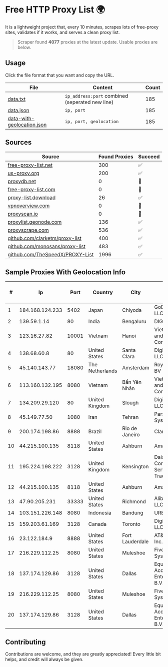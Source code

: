 
# Free HTTP Proxy List 🌍

It is a lightweight project that, every 10 minutes, scrapes lots of free-proxy sites, validates if it works, and serves a clean proxy list.


> Scraper found **4077** proxies at the latest update. Usable proxies are below.

## Usage

Click the file format that you want and copy the URL.


|File|Content|Count|
|----|-------|-----|
|[data.txt](https://raw.githubusercontent.com/themiralay/Proxy-List-World/master/data.txt)|`ip_address:port` combined (seperated new line)|185|
|[data.json](https://raw.githubusercontent.com/themiralay/Proxy-List-World/master/data.json)|`ip, port`|185|
|[data-with-geolocation.json](https://raw.githubusercontent.com/themiralay/Proxy-List-World/master/data-with-geolocation.json)|`ip, port, geolocation`|185|

## Sources

|Source|Found Proxies|Succeed|
|------|-------------|-------|
|[free-proxy-list.net](https://free-proxy-list.net)|300|✅|
|[us-proxy.org](https://www.us-proxy.org)|200|✅|
|[proxydb.net](http://proxydb.net)|0|🚫|
|[free-proxy-list.com](https://free-proxy-list.com/?page=&port=&type%5B%5D=http&type%5B%5D=https&up_time=0&search=Search)|0|🚫|
|[proxy-list.download](https://www.proxy-list.download/HTTP)|26|✅|
|[vpnoverview.com](https://vpnoverview.com/privacy/anonymous-browsing/free-proxy-servers)|0|🚫|
|[proxyscan.io](https://www.proxyscan.io)|0|🚫|
|[proxylist.geonode.com](https://proxylist.geonode.com/api/proxy-list?limit=300&page=1&sort_by=lastChecked&sort_type=desc&protocols=http,https)|136|✅|
|[proxyscrape.com](https://api.proxyscrape.com/v2/?request=displayproxies&protocol=http&timeout=10000&country=all&ssl=all&anonymity=all)|536|✅|
|[github.com/clarketm/proxy-list](https://raw.githubusercontent.com/clarketm/proxy-list/master/proxy-list-raw.txt)|400|✅|
|[github.com/monosans/proxy-list](https://raw.githubusercontent.com/monosans/proxy-list/main/proxies/http.txt)|483|✅|
|[github.com/TheSpeedX/PROXY-List](https://raw.githubusercontent.com/TheSpeedX/PROXY-List/master/http.txt)|1996|✅|


## Sample Proxies With Geolocation Info

|#|Ip|Port|Country|City|Internet Service Provider|
|-|--|----|-------|----|-------------------------|
|1|184.168.124.233|5402|Japan|Chiyoda|GoDaddy.com, LLC|
|2|139.59.1.14|80|India|Bengaluru|DIGITALOCEAN|
|3|123.16.27.82|10001|Vietnam|Hanoi|VietNam Post and Telecom Corporation|
|4|138.68.60.8|80|United States|Santa Clara|DigitalOcean, LLC|
|5|45.140.143.77|18080|The Netherlands|Amsterdam|RoyaleHosting BV|
|6|113.160.132.195|8080|Vietnam|Bẩn Yên Nhân|VietNam Post and Telecom Corporation|
|7|134.209.29.120|80|United Kingdom|Slough|DigitalOcean, LLC|
|8|45.149.77.50|1080|Iran|Tehran|Pars Parva System LLC|
|9|200.174.198.86|8888|Brazil|Rio de Janeiro|Claro S.A|
|10|44.215.100.135|8118|United States|Ashburn|Amazon.com|
|11|195.224.198.222|3128|United Kingdom|Kensington|Daisy Corporate Services Trading Ltd|
|12|44.215.100.135|8118|United States|Ashburn|Amazon.com|
|13|47.90.205.231|33333|United States|Richmond|Alibaba.com LLC|
|14|103.151.226.148|8080|Indonesia|Bandung|URBANACCESS|
|15|159.203.61.169|3128|Canada|Toronto|DigitalOcean, LLC|
|16|23.122.184.9|8888|United States|Fort Lauderdale|AT&T Services, Inc.|
|17|216.229.112.25|8080|United States|Muleshoe|Five Area Systems, LLC|
|18|137.174.129.86|3128|United States|Dallas|Equinix (EMEA) Acquisition Enterprises B.V.|
|19|216.229.112.25|8080|United States|Muleshoe|Five Area Systems, LLC|
|20|137.174.129.86|3128|United States|Dallas|Equinix (EMEA) Acquisition Enterprises B.V.|



## Contributing

Contributions are welcome, and they are greatly appreciated! Every
little bit helps, and credit will always be given.

